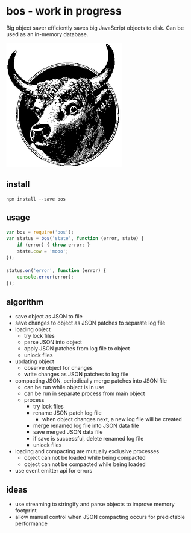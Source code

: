 bos - work in progress
===
Big object saver efficiently saves big JavaScript objects to disk. Can be used as an in-memory database.

![bos](./bos-mascot.gif "bos")

install
-------
```
npm install --save bos
```

usage
-----
```JavaScript
var bos = require('bos');
var status = bos('state', function (error, state) {
    if (error) { throw error; }
    state.cow = 'mooo';
});

status.on('error', function (error) {
    console.error(error);
});

```

algorithm
---------
* save object as JSON to file
* save changes to object as JSON patches to separate log file
* loading object
    * try lock files
    * parse JSON into object
    * apply JSON patches from log file to object
    * unlock files
* updating object
    * observe object for changes
    * write changes as JSON patches to log file
* compacting JSON, periodically merge patches into JSON file
    * can be run while object is in use
    * can be run in separate process from main object
    * process
        * try lock files
        * rename JSON patch log file
            * when object changes next, a new log file will be created
        * merge renamed log file into JSON data file
        * save merged JSON data file
        * if save is successful, delete renamed log file
        * unlock files
* loading and compacting are mutually exclusive processes
    * object can not be loaded while being compacted
    * object can not be compacted while being loaded
* use event emitter api for errors

ideas
-----
* use streaming to stringify and parse objects to improve memory footprint
* allow manual control when JSON compacting occurs for predictable performance